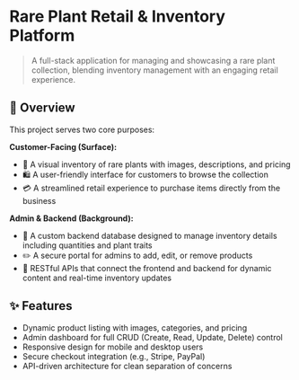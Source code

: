 # Rare Plant Retail & Inventory Platform

> A full-stack application for managing and showcasing a rare plant collection, blending inventory management with an engaging retail experience.

## 🌿 Overview

This project serves two core purposes:

**Customer-Facing (Surface):**
- 📸 A visual inventory of rare plants with images, descriptions, and pricing
- 🛍️ A user-friendly interface for customers to browse the collection
- 💳 A streamlined retail experience to purchase items directly from the business

**Admin & Backend (Background):**
- 🌱 A custom backend database designed to manage inventory details including quantities and plant traits
- ✏️ A secure portal for admins to add, edit, or remove products
- 🔗 RESTful APIs that connect the frontend and backend for dynamic content and real-time inventory updates

## ✨ Features

- Dynamic product listing with images, categories, and pricing
- Admin dashboard for full CRUD (Create, Read, Update, Delete) control
- Responsive design for mobile and desktop users
- Secure checkout integration (e.g., Stripe, PayPal)
- API-driven architecture for clean separation of concerns
